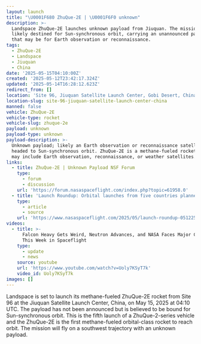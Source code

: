 ```yaml
---
layout: launch
title: "\U0001F680 ZhuQue-2E | \U0001F6F0 unknown"
description: >-
  Landspace ZhuQue-2E launches unknown payload from Jiuquan. The mission is
  likely destined for Sun-synchronous orbit, carrying an unannounced payload
  that may be for Earth observation or reconnaissance.
tags:
  - ZhuQue-2E
  - Landspace
  - Jiuquan
  - China
date: '2025-05-15T04:10:00Z'
created: '2025-05-12T23:42:17.324Z'
updated: '2025-05-14T16:28:12.623Z'
redirect_from: []
location: 'Site 96, Jiuquan Satellite Launch Center, Gobi Desert, China'
location-slug: site-96-jiuquan-satellite-launch-center-china
manned: false
vehicle: ZhuQue-2E
vehicle-type: rocket
vehicle-slug: zhuque-2e
payload: unknown
payload-type: unknown
payload-description: >-
  Unknown payload; likely an Earth observation or reconnaissance satellite
  headed to Sun-synchronous orbit. ZhuQue-2E is a methane-fueled rocket. Mission
  may include Earth observation, reconnaissance, or weather satellites.
links:
  - title: ZhuQue-2E | Unknown Payload NSF Forum
    type:
      - forum
      - discussion
    url: 'https://forum.nasaspaceflight.com/index.php?topic=61958.0'
  - title: 'Launch Roundup: Orbital launches from five countries planned'
    type:
      - article
      - source
    url: 'https://www.nasaspaceflight.com/2025/05/launch-roundup-051225/'
videos:
  - title: >-
      Falcon Heavy Gets Weird, Neutron Advances, and NASA Faces Major Cuts |
      This Week in Spaceflight
    type:
      - update
      - news
    source: youtube
    url: 'https://www.youtube.com/watch?v=Uoly7KSyT7k'
    video_id: Uoly7KSyT7k
images: []
---
```

Landspace is set to launch its methane-fueled ZhuQue-2E rocket from Site 96 at the Jiuquan Satellite Launch Center, China, on May 15, 2025 at 04:10 UTC. The payload has not been announced but is believed to be bound for Sun-synchronous orbit. This is the fifth launch of a ZhuQue-2-series vehicle and the ZhuQue-2E is the first methane-fueled orbital-class rocket to reach orbit. The mission will fly on a southwest trajectory with an unknown payload.
